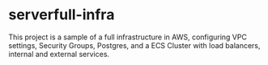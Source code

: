 # serverfull-infra
This project is a sample of a full infrastructure in AWS, configuring VPC settings, Security Groups, Postgres, and a ECS Cluster with load balancers, internal and external services.